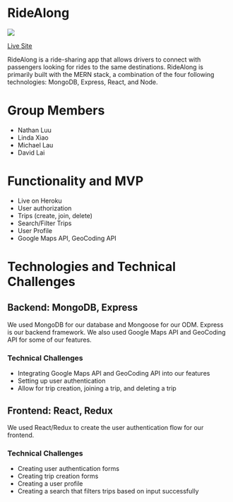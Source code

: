 # RideAlong
![](https://i.imgur.com/vscAchT.png)

[Live Site](https://ridealong-app.herokuapp.com/#/)

RideAlong is a ride-sharing app that allows drivers to connect with passengers looking for rides to the same destinations. RideAlong is primarily built with the MERN stack, a combination of the four following technologies: MongoDB, Express, React, and Node.

# Group Members
* Nathan Luu
* Linda Xiao
* Michael Lau
* David Lai

# Functionality and MVP
* Live on Heroku
* User authorization
* Trips (create, join, delete)
* Search/Filter Trips
* User Profile
* Google Maps API, GeoCoding API 

# Technologies and Technical Challenges

## Backend: MongoDB, Express
We used MongoDB for our database and Mongoose for our ODM. Express is our backend framework. We also used Google Maps API and GeoCoding API for some of our features.

### Technical Challenges
* Integrating Google Maps API and GeoCoding API into our features
* Setting up user authentication
* Allow for trip creation, joining a trip, and deleting a trip

## Frontend: React, Redux
We used React/Redux to create the user authentication flow for our frontend.

### Technical Challenges
* Creating user authentication forms
* Creating trip creation forms
* Creating a user profile 
* Creating a search that filters trips based on input successfully
